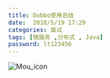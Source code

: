 ```yaml
---
title: Dubbo使用总结
date:  2018/5/19 17:29
categories: 面试
tags: [微服务 ,分布式 , Java]
password: lt123456
---
```

<!-- 展示图片 -->
![Mou_icon](http://justyy.com/wp-content/uploads/2016/01/markdown-syntax-language.png)

